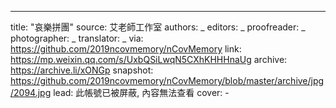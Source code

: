 -------------
title: "哀樂拼團"
source: 艾老師工作室
authors: _
editors: _
proofreader: _
photographer: _
translator: _
via: https://github.com/2019ncovmemory/nCovMemory
link: https://mp.weixin.qq.com/s/UxbQSiLwqN5CXhKHHHnaUg
archive: https://archive.li/xONGp
snapshot: https://github.com/2019ncovmemory/nCovMemory/blob/master/archive/jpg/2094.jpg
lead: 此帳號已被屏蔽, 內容無法查看
cover: -
